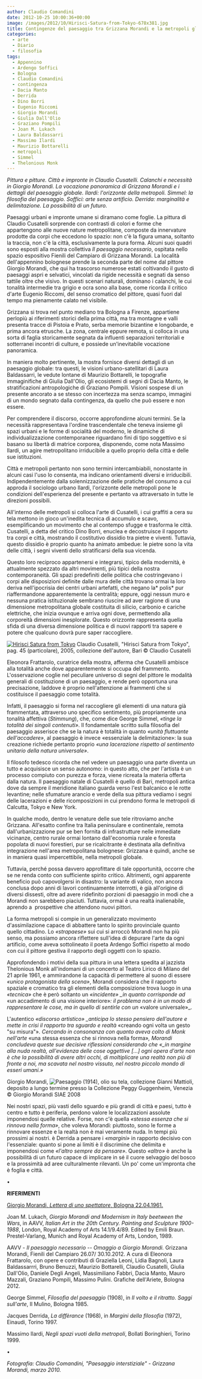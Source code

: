 ```yaml
---
author: Claudio Comandini
date: 2012-10-25 10:00:36+00:00
image: /images/2012/10/Hirisci-Satura-from-Tokyo-678x381.jpg
title: Contingenze del paesaggio tra Grizzana Morandi e la metropoli globale
categories:
  - arte
  - Diario
  - filosofia
tags:
  - Appennino
  - Ardengo Soffici
  - Bologna
  - Claudio Comandini
  - contingenza
  - Dacia Manto
  - Derrida
  - Dino Borri
  - Eugenio Riccomi
  - Giorgio Morandi
  - Giulia Dall'Olio
  - Graziano Pompili
  - Joan M. Lukach
  - Laura Baldassarri
  - Massimo Ilardi
  - Maurizio Bottarelli
  - metropoli
  - Simmel
  - Thelonious Monk
---
```


*Pittura e pitture. Città e impronte in Claudio Cusatelli. Calanchi e necessità in Giorgio Morandi. La vocazione panoramica di Grizzana Morandi e i dettagli del paesaggio globale. Ilardi: l'orizzonte della metropoli. Simmel: la filosofia del paesaggio. Soffici: arte senza artificio. Derrida: marginalità e delimitazione. La possibilità di un futuro.*

Paesaggi urbani e impronte umane si diramano come foglie. La pittura di Claudio Cusatelli sorprende con contrasti di colori e forme che appartengono alle nuove nature metropolitane, composte da innervature prodotte da corpi che eccedono lo spazio: non c'è la figura umana, soltanto la traccia, non c'è la città, esclusivamente la pura forma. Alcuni suoi quadri sono esposti alla mostra collettiva *Il paesaggio necessario*, ospitata nello spazio espositivo Fienili del Campiaro di Grizzana Morandi. La località dell'appennino bolognese prende la seconda parte del nome dal pittore Giorgio Morandi, che qui ha trascorso numerose estati coltivando il gusto di paesaggi aspri e selvatici, vincolati da rigide necessità e segnati da senso tattile oltre che visivo. In questi scenari naturali, dominano i calanchi, le cui tonalità intermedie tra grigio e ocra sono alla base, come ricorda il critico d'arte Eugenio Riccomi, del senso cromatico del pittore, quasi fuori dal tempo ma pienamente calato nel visibile.

Grizzana si trova nel punto mediano tra Bologna a Firenze, appartiene perlopiù ai riferimenti storici della prima città, ma tra montagne e valli presenta tracce di Pistoia e Prato, serba memorie bizantine e longobarde, e prima ancora etrusche. La zona, centrale eppure remota, si colloca in una sorta di faglia storicamente segnata da influenti separazioni territoriali e sotterranei incontri di culture, e possiede un'inevitabile vocazione panoramica.

In maniera molto pertinente, la mostra fornisce diversi dettagli di un paesaggio globale: tra questi, le visioni urbano-satellitari di Laura Baldassarri, le vedute lontane di Maurizio Bottarelli, le topografie immaginifiche di Giulia Dall'Olio, gli ecosistemi di segni di Dacia Manto, le stratificazioni antropologiche di Graziano Pompili. Visioni sospese di un presente ancorato a se stesso con incertezza ma senza scampo, immagini di un mondo segnato dalla contingenza, da quello che può essere e non essere.

Per comprendere il discorso, occorre approfondirne alcuni termini. Se la necessità rappresentava l'ordine trascendentale che teneva insieme gli spazi urbani e le forme di socialità del moderno, le dinamiche di individualizzazione contemporanee riguardano fini di tipo soggettivo e si basano su libertà di matrice corporea, disponendo, come nota Massimo Ilardi, un agire metropolitano irriducibile a quello proprio della città e delle sue istituzioni.

Città e metropoli pertanto non sono termini intercambiabili, nonostante in alcuni casi l'uso lo consenta, ma indicano orientamenti diversi e irriducibili. Indipendentemente dalla solennizzazione delle pratiche del consumo a cui approda il sociologo urbano Ilardi, l'orizzonte delle metropoli pone le condizioni dell'esperienza del presente e pertanto va attraversato in tutte le direzioni possibili.

All'interno delle metropoli si colloca l'arte di Cusatelli, i cui graffiti a cera su tela mettono in gioco un'inedita tecnica di accumulo e scavo, esemplificando un movimento che al contempo sfugge e trasforma le città. Cusatelli, a detta del critico Dino Borri, enuclea e decostruisce il rapporto tra corpi e città, mostrando il costitutivo dissidio tra pietre e viventi. Tuttavia, questo dissidio è proprio quanto ha animato ambedue: le pietre sono la vita delle città, i segni viventi dello stratificarsi della sua vicenda.

Questo loro reciproco appartenersi e integrarsi, tipico della modernità, è attualmente spezzato da altri movimenti, più tipici della nostra contemporaneità. Gli spazi predefiniti delle politica che costringevano i corpi alle disposizioni definite dalle mura delle città trovano ormai la loro deriva nell'ipocrisia dei centri urbani artefatti, che negano la\* polis\* pur riaffermandone apparentemente la centralità; eppure, oggi nessun muro e nessuna pratica istituzionale sembrano riuscire ad aver ragione di una dimensione metropolitana globale costituita di silicio, carbonio e cariche elettriche, che inizia ovunque e arriva ogni dove, permettendo alla corporeità dimensioni inesplorate. Questo orizzonte rappresenta quella sfida di una diversa dimensione politica e di nuovi rapporti tra sapere e potere che qualcuno dovrà pure saper raccogliere.

[![Hirisci Satura from Tokyo](/images/2012/10/Hirisci-Satura-from-Tokyo.jpg)](/images/2012/10/Hirisci-Satura-from-Tokyo.jpg) Claudio Cusatelli, "Hirisci Satura from Tokyo", pag. 45 (particolare), 2005, collezione dell'autore, Bari © Claudio Cusatelli

Eleonora Frattarolo, curatrice della mostra, afferma che Cusatelli ambisce alla totalità anche dove apparentemente si occupa del frammento. L'osservazione coglie nel peculiare universo di segni del pittore le modalità generali di costituzione di un paesaggio, e rende però opportuna una precisazione, laddove è proprio nell'attenzione ai frammenti che si costituisce il paesaggio come totalità.

Infatti, il paesaggio si forma nel raccogliere gli elementi di una natura già frammentata, attraverso uno specifico sentimento, più propriamente una tonalità affettiva (*Stimmung*), che, come dice George Simmel, *«tinge la totalità dei singoli contenuti»*. Il fondamentale scritto sulla filosofia del paesaggio asserisce che se la natura è totalità in quanto *«unità fluttuante dell'accadere»*, al paesaggio è invece «essenziale la delimitazione»: la sua creazione richiede pertanto proprio *«una lacerazione rispetto al sentimento unitario della natura universale»*.

Il filosofo tedesco ricorda che nel vedere un paesaggio una parte diventa un tutto e acquisisce un senso autonomo: in questo atto, che per l'artista è un processo compiuto con purezza e forza, viene ricreata la materia offerta dalla natura. Il paesaggio natale di Cusatelli è quello di Bari, metropoli antica dove da sempre il meridione italiano guarda verso l'est balcanico e le rotte levantine; nelle sfumature arancio e verde della sua pittura vediamo i segni delle lacerazioni e delle ricomposizioni in cui prendono forma le metropoli di Calcutta, Tokyo e New York.

In qualche modo, dentro le venature delle sue tele ritroviamo anche Grizzana. All'esatto confine tra Italia peninsulare e continentale, remota dall'urbanizzazione pur se ben fornita di infrastrutture nelle immediate vicinanze, centro rurale ormai lontano dall'economia rurale e foresta popolata di nuovi forestieri, pur se ricalcitrante è destinata alla definitiva integrazione nell'area metropolitana bolognese: Grizzana è quindi, anche se in maniera quasi impercettibile, nella metropoli globale.

Tuttavia, perché possa davvero approfittare di tale opportunità, occorre che se ne renda conto con sufficiente spirito critico. Altrimenti, ogni apparente beneficio può capovolgersi in disastro: la variante di valico, non ancora conclusa dopo anni di lavori continuamente interrotti, è già all'origine di diversi dissesti, oltre ad avere ridefinito porzioni di paesaggio in modi che a Morandi non sarebbero piaciuti. Tuttavia, ormai è una realtà inalienabile, aprendo a  prospettive che attendono nuovi pittori.

La forma metropoli si compie in un generalizzato movimento d'assimilazione capace di abbattere tanto lo spirito provinciale quanto quello cittadino. Lo *«strapaese»* sui cui si arroccò Morandi non ha più senso, ma possiamo ancora riflettere sull'idea di depurare l'arte da ogni artificio, come aveva sottolineato il poeta Ardengo Soffici rispetto al modo con cui il pittore gestiva il rapporto degli oggetti con lo spazio.

Approfondendo i motivi della sua pittura in una lettera spedita al jazzista Thelonious Monk all'indomani di un concerto al Teatro Lirico di Milano del 21 aprile 1961, e ammirandone la capacità di permettere al suono di essere *«unico protagonista della scena»*, Morandi considera che il rapporto spaziale e cromatico tra gli elementi della composizione trova luogo in una *«tecnica»* che è però soltanto un *«incidente» \_in quanto corrisponde ad* «un accadimento di una visione interiore»*: il problema non è in un modo di rappresentare le cose, ma in quello di sentirle con un* «valore universale»\_.

L'autentico *«discorso artistico» \_anticipa lo stesso pensiero dell'autore e mette in crisi il rapporto tra sguardo e realtà* «creando ogni volta un gesto "su misura"»*. Cercando in consonanza con quanto aveva colto di Monk nell'arte* «una stessa essenza che si rinnova nella forma»*, Morandi concludeva queste sue decisive riflessioni considerando che «\_in margine alla nuda realtà, all'evidenza delle cose oggettive \[...\] ogni opera d'arte non è che la possibilità di avere altri occhi, di moltiplicare una realtà non più di fronte a noi, ma scavata nel nostro vissuto, nel nostro piccolo mondo di esseri umani.»*

Giorgio Morandi, ![Paesaggio](/images/2016/07/Giorgio-Morandi-Paesaggio-1914.jpg) (1914), olio su tela, collezione Gianni Mattioli, deposito a lungo termine presso la Collezione Peggy Guggenheim, Venezia © Giorgio Morandi SIAE 2008

Nei nostri spazi, più vasti dello sguardo e più grandi di città e paesi, tutto è centro e tutto è periferia, perdono valore le localizzazioni assolute imponendosi quelle relative. Forse, non c'è quella *«stessa essenza che si rinnova nella forma»*, che voleva Morandi: piuttosto, sono le forme a rinnovare essenze e la realtà non è mai veramente nuda. In tempi più prossimi ai nostri. è Derrida a pensare i *«margini»* in rapporto decisivo con l'essenziale: quanto si pone ai limiti è il discrimine che delimita e imponendosi come *«l'altro sempre da pensare»*. Questo *«altro»* è anche la possibilità di un futuro capace di implicare in sé il cuore selvaggio del bosco e la prossimità ad aree culturalmente rilevanti. Un po' come un'impronta che è foglia e città.

•

**RIFERIMENTI**

[Giorgio Morandi, *Lettera di uno spettatore*, Bologna 22.04.1961.](http://www.exibart.com/notizia.asp?IDNotizia=36932)

Joan M. Lukach, *Giorgio Morandi and Modernism in Italy beetween the Wars*, in AAVV, *Italian Art in the 20th Century. Painting and Sculpture 1900-1988*, London, Royal Academy of Arts 14.1/9.4/89. Edited by Emili Braun. Prestel-Varlang, Munich and Royal Academy of Arts, London, 1989.

AAVV - *Il paesaggio necessario -- Omaggio a Giorgio Morandi.* Grizzana Morandi, Fienili del Campiaro 26.07/ 30.10.2012. A cura di Eleonora Frattarolo, con opere e contributi di Graziella Leoni, Lidia Bagnoli, Laura Baldassarrri, Bruno Benuzzi, Maurizio Bottarelli, Claudio Cusatelli, Giulia Dall'Olio, Daniele Degli Angeli, Massimiliano Fabbri, Dacia Manto, Mauro Mazzali, Graziano Pompili, Massimo Pulini. Grafiche dell'Ariete, Bologna 2012.

George Simmel, *Filosofia del paesaggio* (1908), in *Il volto e il ritratto. Saggi sull'arte*, Il Mulino, Bologna 1985.

Jacques Derrida, *La diffèrance* (1968), in *Margini della filosofia* (1972), Einaudi, Torino 1997.

Massimo Ilardi, *Negli spazi vuoti della metropoli*, Bollati Boringhieri, Torino 1999.

•

*Fotografia: Claudio Comandini, "Paesaggio interstiziale" - Grizzana Morandi, marzo 2010.*
